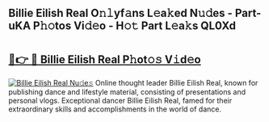 ## Billie Eilish Real O𝚗𝚕yf𝚊ns L𝚎a𝚔ed N𝚞𝚍es - Part-uKA P𝚑𝚘tos Vi𝚍𝚎o - H𝚘𝚝 Part L𝚎a𝚔s QL0Xd

# <h2><a href="http://kfehnx.oniu.top/?m=Billie+Eilish+Real">🔗👉 🔴 Billie Eilish Real P𝚑ot𝚘𝚜 V𝚒d𝚎o</a></h2>

[![Billie Eilish Real Nu𝚍e𝚜](https://i.imgur.com/0qMVB7G.gif)](http://kfehnx.oniu.top/?m=Billie+Eilish+Real)
Online thought leader Billie Eilish Real, known for publishing dance and lifestyle material, consisting of presentations and personal vlogs. Exceptional dancer Billie Eilish Real, famed for their extraordinary skills and accomplishments in the world of dance.  
